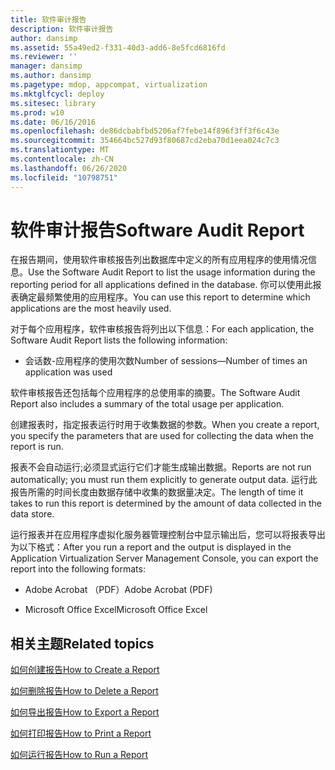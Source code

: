 ```yaml
---
title: 软件审计报告
description: 软件审计报告
author: dansimp
ms.assetid: 55a49ed2-f331-40d3-add6-8e5fcd6816fd
ms.reviewer: ''
manager: dansimp
ms.author: dansimp
ms.pagetype: mdop, appcompat, virtualization
ms.mktglfcycl: deploy
ms.sitesec: library
ms.prod: w10
ms.date: 06/16/2016
ms.openlocfilehash: de86dcbabfbd5206af7febe14f896f3ff3f6c43e
ms.sourcegitcommit: 354664bc527d93f80687cd2eba70d1eea024c7c3
ms.translationtype: MT
ms.contentlocale: zh-CN
ms.lasthandoff: 06/26/2020
ms.locfileid: "10798751"
---
```

# <span data-ttu-id="d5e78-103">软件审计报告</span><span class="sxs-lookup"><span data-stu-id="d5e78-103">Software Audit Report</span></span>


<span data-ttu-id="d5e78-104">在报告期间，使用软件审核报告列出数据库中定义的所有应用程序的使用情况信息。</span><span class="sxs-lookup"><span data-stu-id="d5e78-104">Use the Software Audit Report to list the usage information during the reporting period for all applications defined in the database.</span></span> <span data-ttu-id="d5e78-105">你可以使用此报表确定最频繁使用的应用程序。</span><span class="sxs-lookup"><span data-stu-id="d5e78-105">You can use this report to determine which applications are the most heavily used.</span></span>

<span data-ttu-id="d5e78-106">对于每个应用程序，软件审核报告将列出以下信息：</span><span class="sxs-lookup"><span data-stu-id="d5e78-106">For each application, the Software Audit Report lists the following information:</span></span>

-   <span data-ttu-id="d5e78-107">会话数-应用程序的使用次数</span><span class="sxs-lookup"><span data-stu-id="d5e78-107">Number of sessions—Number of times an application was used</span></span>

<span data-ttu-id="d5e78-108">软件审核报告还包括每个应用程序的总使用率的摘要。</span><span class="sxs-lookup"><span data-stu-id="d5e78-108">The Software Audit Report also includes a summary of the total usage per application.</span></span>

<span data-ttu-id="d5e78-109">创建报表时，指定报表运行时用于收集数据的参数。</span><span class="sxs-lookup"><span data-stu-id="d5e78-109">When you create a report, you specify the parameters that are used for collecting the data when the report is run.</span></span>

<span data-ttu-id="d5e78-110">报表不会自动运行;必须显式运行它们才能生成输出数据。</span><span class="sxs-lookup"><span data-stu-id="d5e78-110">Reports are not run automatically; you must run them explicitly to generate output data.</span></span> <span data-ttu-id="d5e78-111">运行此报告所需的时间长度由数据存储中收集的数据量决定。</span><span class="sxs-lookup"><span data-stu-id="d5e78-111">The length of time it takes to run this report is determined by the amount of data collected in the data store.</span></span>

<span data-ttu-id="d5e78-112">运行报表并在应用程序虚拟化服务器管理控制台中显示输出后，您可以将报表导出为以下格式：</span><span class="sxs-lookup"><span data-stu-id="d5e78-112">After you run a report and the output is displayed in the Application Virtualization Server Management Console, you can export the report into the following formats:</span></span>

-   <span data-ttu-id="d5e78-113">Adobe Acrobat （PDF）</span><span class="sxs-lookup"><span data-stu-id="d5e78-113">Adobe Acrobat (PDF)</span></span>

-   <span data-ttu-id="d5e78-114">Microsoft Office Excel</span><span class="sxs-lookup"><span data-stu-id="d5e78-114">Microsoft Office Excel</span></span>

## <span data-ttu-id="d5e78-115">相关主题</span><span class="sxs-lookup"><span data-stu-id="d5e78-115">Related topics</span></span>


[<span data-ttu-id="d5e78-116">如何创建报告</span><span class="sxs-lookup"><span data-stu-id="d5e78-116">How to Create a Report</span></span>](how-to-create-a-reportserver.md)

[<span data-ttu-id="d5e78-117">如何删除报告</span><span class="sxs-lookup"><span data-stu-id="d5e78-117">How to Delete a Report</span></span>](how-to-delete-a-reportserver.md)

[<span data-ttu-id="d5e78-118">如何导出报告</span><span class="sxs-lookup"><span data-stu-id="d5e78-118">How to Export a Report</span></span>](how-to-export-a-reportserver.md)

[<span data-ttu-id="d5e78-119">如何打印报告</span><span class="sxs-lookup"><span data-stu-id="d5e78-119">How to Print a Report</span></span>](how-to-print-a-reportserver.md)

[<span data-ttu-id="d5e78-120">如何运行报告</span><span class="sxs-lookup"><span data-stu-id="d5e78-120">How to Run a Report</span></span>](how-to-run-a-reportserver.md)

 

 





